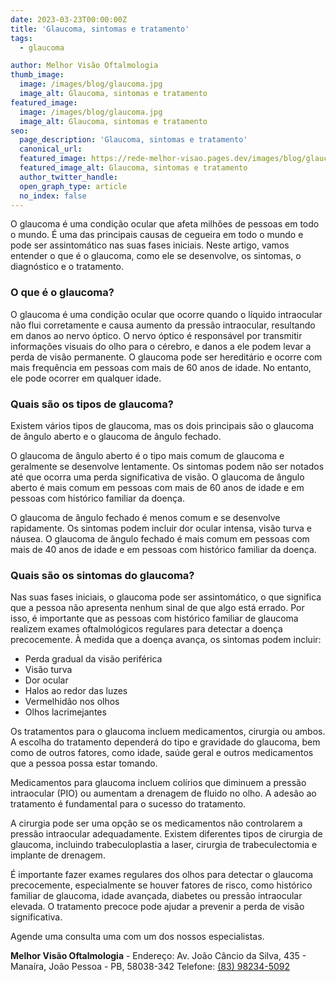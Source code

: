 ```yaml
---
date: 2023-03-23T00:00:00Z
title: 'Glaucoma, sintomas e tratamento'
tags:
  - glaucoma

author: Melhor Visão Oftalmologia
thumb_image:
  image: /images/blog/glaucoma.jpg
  image_alt: Glaucoma, sintomas e tratamento
featured_image:
  image: /images/blog/glaucoma.jpg
  image_alt: Glaucoma, sintomas e tratamento
seo:
  page_description: 'Glaucoma, sintomas e tratamento'
  canonical_url:
  featured_image: https://rede-melhor-visao.pages.dev/images/blog/glaucoma.jpg
  featured_image_alt: Glaucoma, sintomas e tratamento
  author_twitter_handle:
  open_graph_type: article
  no_index: false
---
```


O glaucoma é uma condição ocular que afeta milhões de pessoas em todo o mundo. É
uma das principais causas de cegueira em todo o mundo e pode ser assintomático
nas suas fases iniciais. Neste artigo, vamos entender o que é o glaucoma, como
ele se desenvolve, os sintomas, o diagnóstico e o tratamento.

### O que é o glaucoma?

O glaucoma é uma condição ocular que ocorre quando o líquido intraocular não
flui corretamente e causa aumento da pressão intraocular, resultando em danos ao
nervo óptico. O nervo óptico é responsável por transmitir informações visuais do
olho para o cérebro, e danos a ele podem levar a perda de visão permanente. O
glaucoma pode ser hereditário e ocorre com mais frequência em pessoas com mais
de 60 anos de idade. No entanto, ele pode ocorrer em qualquer idade.

### Quais são os tipos de glaucoma?

Existem vários tipos de glaucoma, mas os dois principais são o glaucoma de
ângulo aberto e o glaucoma de ângulo fechado.

O glaucoma de ângulo aberto é o tipo mais comum de glaucoma e geralmente se
desenvolve lentamente. Os sintomas podem não ser notados até que ocorra uma
perda significativa de visão. O glaucoma de ângulo aberto é mais comum em
pessoas com mais de 60 anos de idade e em pessoas com histórico familiar da
doença.

O glaucoma de ângulo fechado é menos comum e se desenvolve rapidamente. Os
sintomas podem incluir dor ocular intensa, visão turva e náusea. O glaucoma de
ângulo fechado é mais comum em pessoas com mais de 40 anos de idade e em pessoas
com histórico familiar da doença.

### Quais são os sintomas do glaucoma?

Nas suas fases iniciais, o glaucoma pode ser assintomático, o que significa que
a pessoa não apresenta nenhum sinal de que algo está errado. Por isso, é
importante que as pessoas com histórico familiar de glaucoma realizem exames
oftalmológicos regulares para detectar a doença precocemente. À medida que a
doença avança, os sintomas podem incluir:

- Perda gradual da visão periférica
- Visão turva
- Dor ocular
- Halos ao redor das luzes
- Vermelhidão nos olhos
- Olhos lacrimejantes

Os tratamentos para o glaucoma incluem medicamentos, cirurgia ou ambos. A
escolha do tratamento dependerá do tipo e gravidade do glaucoma, bem como de
outros fatores, como idade, saúde geral e outros medicamentos que a pessoa possa
estar tomando.

Medicamentos para glaucoma incluem colírios que diminuem a pressão intraocular
(PIO) ou aumentam a drenagem de fluido no olho. A adesão ao tratamento é
fundamental para o sucesso do tratamento.

A cirurgia pode ser uma opção se os medicamentos não controlarem a pressão
intraocular adequadamente. Existem diferentes tipos de cirurgia de glaucoma,
incluindo trabeculoplastia a laser, cirurgia de trabeculectomia e implante de
drenagem.

É importante fazer exames regulares dos olhos para detectar o glaucoma
precocemente, especialmente se houver fatores de risco, como histórico familiar
de glaucoma, idade avançada, diabetes ou pressão intraocular elevada. O
tratamento precoce pode ajudar a prevenir a perda de visão significativa.

Agende uma consulta uma com um dos nossos especialistas.

**Melhor Visão Oftalmologia** - Endereço: Av. João Câncio da Silva, 435 -
Manaíra, João Pessoa - PB, 58038-342 Telefone:
[(83) 98234-5092](https://wa.me/5583982345092?text=Ol%C3%A1%2C%20gostaria%20de%20agendar%20minha%20consulta)
